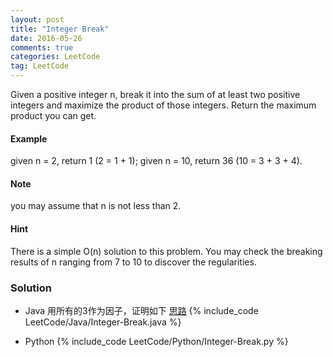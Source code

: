 ```yaml
---
layout: post
title: "Integer Break"
date: 2016-05-26
comments: true
categories: LeetCode
tag: LeetCode
---
```



Given a positive integer n, break it into the sum of at least two positive integers and maximize the product of those integers. Return the maximum product you can get.

#### Example
 given n = 2, return 1 (2 = 1 + 1); given n = 10, return 36 (10 = 3 + 3 + 4).

#### Note 
you may assume that n is not less than 2.

#### Hint

There is a simple O(n) solution to this problem.
You may check the breaking results of n ranging from 7 to 10 to discover the regularities.

<!--more-->
### Solution
* Java
用所有的3作为因子，证明如下
[思路](https://discuss.leetcode.com/topic/45341/a-simple-explanation-of-the-math-part-and-a-o-n-solution)
{% include_code LeetCode/Java/Integer-Break.java %}

* Python
{% include_code LeetCode/Python/Integer-Break.py %}
